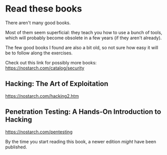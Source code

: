 # Read these books

There aren't many good books.

Most of them seem superficial: they teach you how to use a bunch of tools, which
will probably become obsolete in a few years (if they aren't already).

The few good books I  found are also a bit old, so not sure  how easy it will be
to follow along the exercises.

Check out this link for possibly more books:
<https://nostarch.com/catalog/security>

## Hacking: The Art of Exploitation

<https://nostarch.com/hacking2.htm>

## Penetration Testing: A Hands-On Introduction to Hacking

<https://nostarch.com/pentesting>

By the time you start reading this book, a newer edition *might* have been published.

